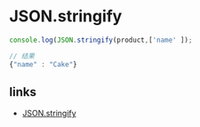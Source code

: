 # JSON.stringify

```js
console.log(JSON.stringify(product,['name' ]);

// 结果
{"name" : "Cake"}
```

## links

- [JSON.stringify ](https://juejin.im/post/5e842da76fb9a03c854610c7#heading-5)
